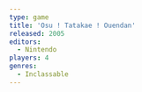 ```yaml
---
type: game
title: 'Osu ! Tatakae ! Ouendan'
released: 2005
editors: 
  - Nintendo
players: 4
genres:
  - Inclassable
---
```

